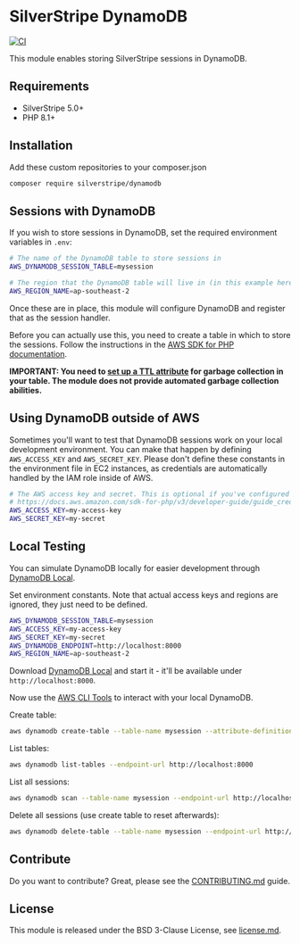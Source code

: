 # SilverStripe DynamoDB

[![CI](https://github.com/silverstripe/silverstripe-dynamodb/actions/workflows/ci.yml/badge.svg)](https://github.com/silverstripe/silverstripe-dynamodb/actions/workflows/ci.yml)

This module enables storing SilverStripe sessions in DynamoDB.

## Requirements

* SilverStripe 5.0+
* PHP 8.1+

## Installation

Add these custom repositories to your composer.json

```bash
composer require silverstripe/dynamodb
```

## Sessions with DynamoDB

If you wish to store sessions in DynamoDB, set the required environment variables in `.env`:

```sh
# The name of the DynamoDB table to store sessions in
AWS_DYNAMODB_SESSION_TABLE=mysession

# The region that the DynamoDB table will live in (in this example here it uses Sydney)
AWS_REGION_NAME=ap-southeast-2
```

Once these are in place, this module will configure DynamoDB and register that as the session handler.

Before you can actually use this, you need to create a table in which to store the sessions.
Follow the instructions in the [AWS SDK for PHP documentation](https://docs.aws.amazon.com/sdk-for-php/v3/developer-guide/service_dynamodb-session-handler.html#basic-usage).

**IMPORTANT: You need to [set up a TTL attribute](https://docs.aws.amazon.com/sdk-for-php/v3/developer-guide/service_dynamodb-session-handler.html#ddbsh-garbage-collection) for garbage collection in your table.
The module does not provide automated garbage collection abilities.**

## Using DynamoDB outside of AWS

Sometimes you'll want to test that DynamoDB sessions work on your local development environment. You can make that
happen by defining `AWS_ACCESS_KEY` and `AWS_SECRET_KEY`. Please don't define these constants in the environment file
in EC2 instances, as credentials are automatically handled by the IAM role inside of AWS.

```sh
# The AWS access key and secret. This is optional if you've configured an instance with an IAM role
# https://docs.aws.amazon.com/sdk-for-php/v3/developer-guide/guide_credentials.html
AWS_ACCESS_KEY=my-access-key
AWS_SECRET_KEY=my-secret
```

## Local Testing

You can simulate DynamoDB locally for easier development through [DynamoDB Local](https://docs.aws.amazon.com/amazondynamodb/latest/developerguide/SettingUp.html).

Set environment constants. Note that actual access keys and regions are ignored,
they just need to be defined.

```sh
AWS_DYNAMODB_SESSION_TABLE=mysession
AWS_ACCESS_KEY=my-access-key
AWS_SECRET_KEY=my-secret
AWS_DYNAMODB_ENDPOINT=http://localhost:8000
AWS_REGION_NAME=ap-southeast-2
```

Download [DynamoDB Local](https://docs.aws.amazon.com/amazondynamodb/latest/developerguide/SettingUp.html)
and start it - it'll be available under `http://localhost:8000`.

Now use the [AWS CLI Tools](https://docs.aws.amazon.com/cli/latest/userguide/cli-chap-install.html)
to interact with your local DynamoDB.

Create table:

```bash
aws dynamodb create-table --table-name mysession --attribute-definitions AttributeName=id,AttributeType=S --key-schema AttributeName=id,KeyType=HASH --provisioned-throughput ReadCapacityUnits=1,WriteCapacityUnits=1 --endpoint-url http://localhost:8000
```

List tables:

```bash
aws dynamodb list-tables --endpoint-url http://localhost:8000
```

List all sessions:

```bash
aws dynamodb scan --table-name mysession --endpoint-url http://localhost:8000
```

Delete all sessions (use create table to reset afterwards):

```bash
aws dynamodb delete-table --table-name mysession --endpoint-url http://localhost:8000
```

## Contribute

Do you want to contribute? Great, please see the [CONTRIBUTING.md](CONTRIBUTING.md)
guide.

## License

This module is released under the BSD 3-Clause License, see [license.md](license.md).
